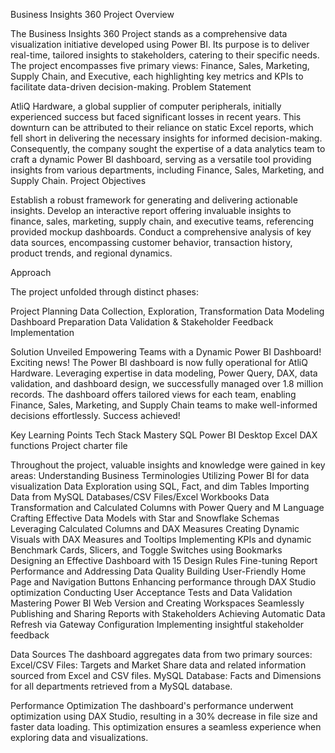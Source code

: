 Business Insights 360
Project Overview

The Business Insights 360 Project stands as a comprehensive data visualization initiative developed using Power BI. Its purpose is to deliver real-time, tailored insights to stakeholders, catering to their specific needs. The project encompasses five primary views: Finance, Sales, Marketing, Supply Chain, and Executive, each highlighting key metrics and KPIs to facilitate data-driven decision-making.
Problem Statement

AtliQ Hardware, a global supplier of computer peripherals, initially experienced success but faced significant losses in recent years. This downturn can be attributed to their reliance on static Excel reports, which fell short in delivering the necessary insights for informed decision-making. Consequently, the company sought the expertise of a data analytics team to craft a dynamic Power BI dashboard, serving as a versatile tool providing insights from various departments, including Finance, Sales, Marketing, and Supply Chain.
Project Objectives

Establish a robust framework for generating and delivering actionable insights.
Develop an interactive report offering invaluable insights to finance, sales, marketing, supply chain, and executive teams, referencing provided mockup dashboards.
Conduct a comprehensive analysis of key data sources, encompassing customer behavior, transaction history, product trends, and regional dynamics.

Approach

The project unfolded through distinct phases:

 Project Planning
 Data Collection, Exploration, Transformation
 Data Modeling
 Dashboard Preparation
Data Validation & Stakeholder Feedback Implementation

Solution Unveiled
Empowering Teams with a Dynamic Power BI Dashboard!
Exciting news! The Power BI dashboard is now fully operational for AtliQ Hardware. Leveraging expertise in data modeling, Power Query, DAX, data validation, and dashboard design, we successfully managed over 1.8 million records. The dashboard offers tailored views for each team, enabling Finance, Sales, Marketing, and Supply Chain teams to make well-informed decisions effortlessly. Success achieved!

Key Learning Points
Tech Stack Mastery
    SQL
    Power BI Desktop
    Excel
    DAX functions
    Project charter file

Throughout the project, valuable insights and knowledge were gained in key areas:
    Understanding Business Terminologies
    Utilizing Power BI for data visualization
    Data Exploration using SQL, Fact, and dim Tables
    Importing Data from MySQL Databases/CSV Files/Excel Workbooks
    Data Transformation and Calculated Columns with Power Query and M Language
    Crafting Effective Data Models with Star and Snowflake Schemas
    Leveraging Calculated Columns and DAX Measures
    Creating Dynamic Visuals with DAX Measures and Tooltips
    Implementing KPIs and dynamic Benchmark Cards, Slicers, and Toggle Switches using Bookmarks
    Designing an Effective Dashboard with 15 Design Rules
    Fine-tuning Report Performance and Addressing Data Quality
    Building User-Friendly Home Page and Navigation Buttons
    Enhancing performance through DAX Studio optimization
    Conducting User Acceptance Tests and Data Validation
    Mastering Power BI Web Version and Creating Workspaces
    Seamlessly Publishing and Sharing Reports with Stakeholders
    Achieving Automatic Data Refresh via Gateway Configuration
    Implementing insightful stakeholder feedback

Data Sources
The dashboard aggregates data from two primary sources:
    Excel/CSV Files: Targets and Market Share data and related information sourced from Excel and CSV files.
    MySQL Database: Facts and Dimensions for all departments retrieved from a MySQL database.

Performance Optimization
The dashboard's performance underwent optimization using DAX Studio, resulting in a 30% decrease in file size and faster data loading. This optimization ensures a seamless experience when exploring data and visualizations.
